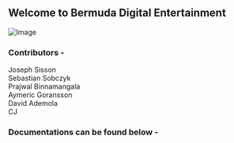 ## Welcome to Bermuda Digital Entertainment

![Image](1nNCbKmXAv3fgPWm7zRbdMHIoIBUjF7WZenx2Ffm0FW8)

### Contributors -
Joseph Sisson  
Sebastian Sobczyk  
Prajwal Binnamangala  
Aymeric Goransson  
David Ademola  
CJ

### Documentations can be found below -

